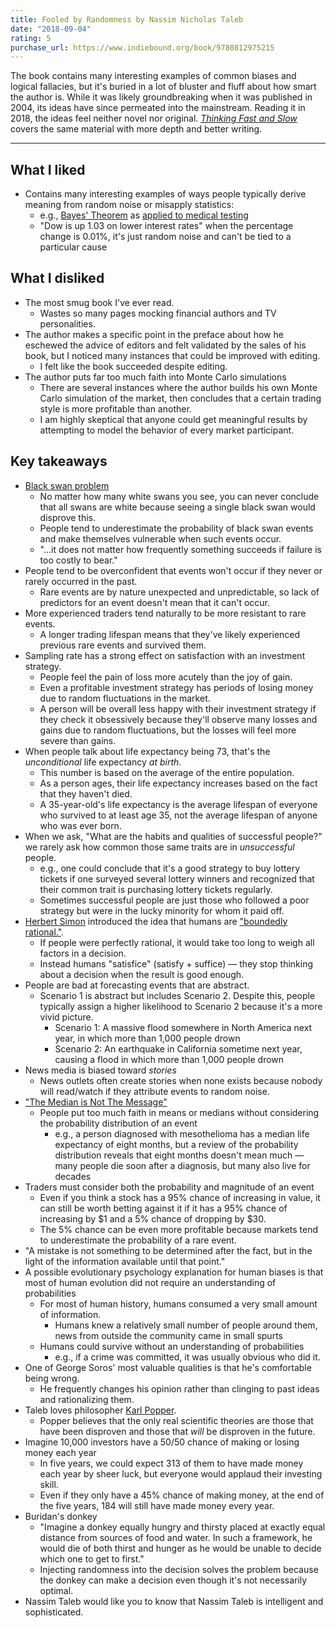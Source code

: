 ```yaml
---
title: Fooled by Randomness by Nassim Nicholas Taleb
date: "2018-09-04"
rating: 5
purchase_url: https://www.indiebound.org/book/9780812975215
---
```


The book contains many interesting examples of common biases and logical fallacies, but it's buried in a lot of bluster and fluff about how smart the author is. While it was likely groundbreaking when it was published in 2004, its ideas have since permeated into the mainstream. Reading it in 2018, the ideas feel neither novel nor original. [_Thinking Fast and Slow_](https://smile.amazon.com/Thinking-Fast-Slow-Daniel-Kahneman/dp/0374533555/) covers the same material with more depth and better writing.

<!--more-->

---

## What I liked

- Contains many interesting examples of ways people typically derive meaning from random noise or misapply statistics:
  - e.g., [Bayes' Theorem](https://en.wikipedia.org/wiki/Bayes%27_theorem) as [applied to medical testing](http://sphweb.bumc.bu.edu/otlt/MPH-Modules/BS/BS704_Probability/BS704_Probability6.html)
  - "Dow is up 1.03 on lower interest rates" when the percentage change is 0.01%, it's just random noise and can't be tied to a particular cause

## What I disliked

- The most smug book I've ever read.
  - Wastes so many pages mocking financial authors and TV personalities.
- The author makes a specific point in the preface about how he eschewed the advice of editors and felt validated by the sales of his book, but I noticed many instances that could be improved with editing.
  - I felt like the book succeeded despite editing.
- The author puts far too much faith into Monte Carlo simulations
  - There are several instances where the author builds his own Monte Carlo simulation of the market, then concludes that a certain trading style is more profitable than another.
  - I am highly skeptical that anyone could get meaningful results by attempting to model the behavior of every market participant.

## Key takeaways

- [Black swan problem](https://en.wikipedia.org/wiki/Problem_of_induction)
  - No matter how many white swans you see, you can never conclude that all swans are white because seeing a single black swan would disprove this.
  - People tend to underestimate the probability of black swan events and make themselves vulnerable when such events occur.
  - "...it does not matter how frequently something succeeds if failure is too costly to bear."
- People tend to be overconfident that events won't occur if they never or rarely occurred in the past.
  - Rare events are by nature unexpected and unpredictable, so lack of predictors for an event doesn't mean that it can't occur.
- More experienced traders tend naturally to be more resistant to rare events.
  - A longer trading lifespan means that they've likely experienced previous rare events and survived them.
- Sampling rate has a strong effect on satisfaction with an investment strategy.
  - People feel the pain of loss more acutely than the joy of gain.
  - Even a profitable investment strategy has periods of losing money due to random fluctuations in the market.
  - A person will be overall less happy with their investment strategy if they check it obsessively because they'll observe many losses and gains due to random fluctuations, but the losses will feel more severe than gains.
- When people talk about life expectancy being 73, that's the _unconditional_ life expectancy _at birth_.
  - This number is based on the average of the entire population.
  - As a person ages, their life expectancy increases based on the fact that they haven't died.
  - A 35-year-old's life expectancy is the average lifespan of everyone who survived to at least age 35, not the average lifespan of anyone who was ever born.
- When we ask, "What are the habits and qualities of successful people?" we rarely ask how common those same traits are in _unsuccessful_ people.
  - e.g., one could conclude that it's a good strategy to buy lottery tickets if one surveyed several lottery winners and recognized that their common trait is purchasing lottery tickets regularly.
  - Sometimes successful people are just those who followed a poor strategy but were in the lucky minority for whom it paid off.
- [Herbert Simon](https://en.wikipedia.org/wiki/Herbert_A._Simon) introduced the idea that humans are ["boundedly rational."](https://en.wikipedia.org/wiki/Bounded_rationality).
  - If people were perfectly rational, it would take too long to weigh all factors in a decision.
  - Instead humans "satisfice" (satisfy + suffice) &mdash; they stop thinking about a decision when the result is good enough.
- People are bad at forecasting events that are abstract.
  - Scenario 1 is abstract but includes Scenario 2. Despite this, people typically assign a higher likelihood to Scenario 2 because it's a more vivid picture.
    - Scenario 1: A massive flood somewhere in North America next year, in which more than 1,000 people drown
    - Scenario 2: An earthquake in California sometime next year, causing a flood in which more than 1,000 people drown
- News media is biased toward _stories_
  - News outlets often create stories when none exists because nobody will read/watch if they attribute events to random noise.
- ["The Median is Not The Message"](https://people.umass.edu/biep540w/pdf/Stephen%20Jay%20Gould.pdf)
  - People put too much faith in means or medians without considering the probability distribution of an event
    - e.g., a person diagnosed with mesothelioma has a median life expectancy of eight months, but a review of the probability distribution reveals that eight months doesn't mean much &mdash; many people die soon after a diagnosis, but many also live for decades
- Traders must consider both the probability and magnitude of an event
  - Even if you think a stock has a 95% chance of increasing in value, it can still be worth betting against it if it has a 95% chance of increasing by $1 and a 5% chance of dropping by $30.
  - The 5% chance can be even more profitable because markets tend to underestimate the probability of a rare event.
- "A mistake is not something to be determined after the fact, but in the light of the information available until that point."
- A possible evolutionary psychology explanation for human biases is that most of human evolution did not require an understanding of probabilities
  - For most of human history, humans consumed a very small amount of information.
    - Humans knew a relatively small number of people around them, news from outside the community came in small spurts
  - Humans could survive without an understanding of probabilities
    - e.g., if a crime was committed, it was usually obvious who did it.
- One of George Soros' most valuable qualities is that he's comfortable being wrong.
  - He frequently changes his opinion rather than clinging to past ideas and rationalizing them.
- Taleb loves philosopher [Karl Popper](https://en.wikipedia.org/wiki/Karl_Popper).
  - Popper believes that the only real scientific theories are those that have been disproven and those that _will_ be disproven in the future.
- Imagine 10,000 investors have a 50/50 chance of making or losing money each year
  - In five years, we could expect 313 of them to have made money each year by sheer luck, but everyone would applaud their investing skill.
  - Even if they only have a 45% chance of making money, at the end of the five years, 184 will still have made money every year.
- Buridan's donkey
  - "Imagine a donkey equally hungry and thirsty placed at exactly equal distance from sources of food and water. In such a framework, he would die of both thirst and hunger as he would be unable to decide which one to get to first."
  - Injecting randomness into the decision solves the problem because the donkey can make a decision even though it's not necessarily optimal.
- Nassim Taleb would like you to know that Nassim Taleb is intelligent and sophisticated.
